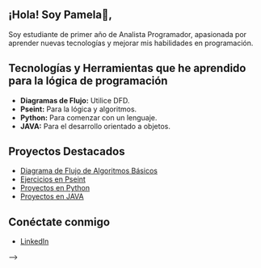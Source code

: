 ## ¡Hola! Soy Pamela👋,


Soy estudiante de primer año de Analista Programador, apasionada por aprender nuevas tecnologías y mejorar mis habilidades en programación.

## Tecnologías y Herramientas que he aprendido para la lógica de programación
- **Diagramas de Flujo:** Utilice DFD.
- **Pseint:** Para la lógica y algoritmos.
- **Python:** Para comenzar con un lenguaje.
- **JAVA:** Para el desarrollo orientado a objetos. 

## Proyectos Destacados
- [Diagrama de Flujo de Algoritmos Básicos](https://github.com/Palvarezlara/diagramas-de-flujo)
- [Ejercicios en Pseint](https://github.com/Palvarezlara/ejercicios-en-pseudocodigo)
- [Proyectos en Python](https://github.com/Palvarezlara/proyectos-en-python)
- [Proyectos en JAVA](https://github.com/Palvarezlara/Proyectos-en-JAVA.git)
  

## Conéctate conmigo
- [LinkedIn](linkedin.com/in/pamela-alvarez-lara-18744872)
  

-->
